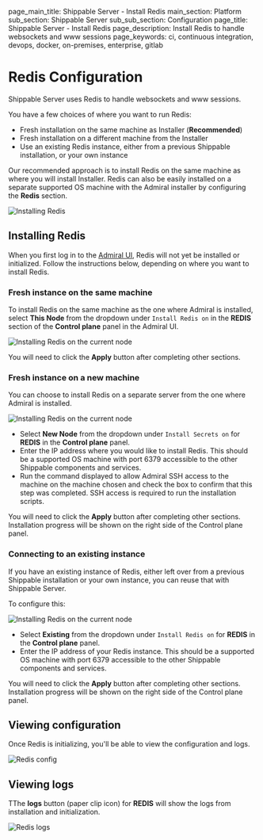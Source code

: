 page_main_title: Shippable Server - Install Redis
main_section: Platform
sub_section: Shippable Server
sub_sub_section: Configuration
page_title: Shippable Server - Install Redis
page_description: Install Redis to handle websockets and www sessions
page_keywords: ci, continuous integration, devops, docker, on-premises, enterprise, gitlab


# Redis Configuration

Shippable Server uses Redis to handle websockets and www sessions.

You have a few choices of where you want to run Redis:

* Fresh installation on the same machine as Installer (**Recommended**)
* Fresh installation on a different machine from the Installer
* Use an existing Redis instance, either from a previous Shippable installation, or your own instance

Our recommended approach is to install Redis on the same machine as where you will install Installer. Redis can also be easily installed on a separate supported OS machine with the Admiral installer by configuring the **Redis** section.

<img src="/images/platform/server/admiral-redis-config.png" alt="Installing Redis">


## Installing Redis

When you first log in to the [Admiral UI](/platform/server/install/#the-admiral-ui), Redis will not yet be installed or initialized. Follow the instructions below, depending on where you want to install Redis.

### Fresh instance on the same machine

To install Redis on the same machine as the one where Admiral is installed, select  **This Node** from the dropdown under `Install Redis on` in the **REDIS** section of the **Control plane** panel in the Admiral UI.

<img src="/images/platform/server/redis-this-node.png" alt="Installing Redis on the current node">

You will need to click the **Apply** button after completing other sections.

### Fresh instance on a new machine

You can choose to install Redis on a separate server from the one where Admiral is installed.

<img src="/images/platform/server/redis-new-node.png" alt="Installing Redis on the current node">

- Select **New Node** from the dropdown under `Install Secrets on` for **REDIS** in the **Control plane** panel.
- Enter the IP address where you would like to install Redis.  This should be a supported OS machine with port 6379 accessible to the other Shippable components and services.
- Run the command displayed to allow Admiral SSH access to the machine on the machine chosen and check the box to confirm that this step was completed.  SSH access is required to run the installation scripts.

You will need to click the **Apply** button after completing other sections. Installation progress will be shown on the right side of the Control plane panel.

### Connecting to an existing instance

If you have an existing instance of Redis, either left over from a previous Shippable installation or your own instance, you can reuse that with Shippable Server.

To configure this:

<img src="/images/platform/server/redis-existing.png" alt="Installing Redis on the current node">

- Select **Existing** from the dropdown under `Install Redis on` for **REDIS** in the **Control plane** panel.
- Enter the IP address of your Redis instance.  This should be a supported OS machine with port 6379 accessible to the other Shippable components and services.

You will need to click the **Apply** button after completing other sections. Installation progress will be shown on the right side of the Control plane panel.

## Viewing configuration

Once Redis is initializing, you'll be able to view the configuration and logs.

<img src="/images/platform/admiral/admiral-redis-config.png" alt="Redis config">

## Viewing logs

TThe **logs** button (paper clip icon) for **REDIS** will show the logs from installation and initialization.

<img src="/images/platform/admiral/admiral-redis-logs.png" alt="Redis logs">
